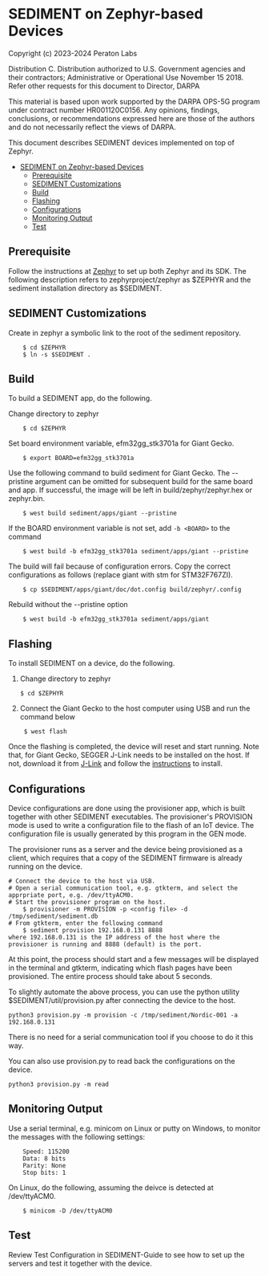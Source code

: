<!--
 * Copyright (c) 2023-2024 Peraton Labs
 * SPDX-License-Identifier: Apache-2.0

 * Distribution Statement “A” (Approved for Public Release, Distribution Unlimited).
-->
# SEDIMENT on Zephyr-based Devices

Copyright (c) 2023-2024 Peraton Labs

Distribution C. Distribution authorized to U.S. Government agencies and their contractors; Administrative or Operational Use November 15 2018. Refer other requests for this document to Director, DARPA

This material is based upon work supported by the DARPA OPS-5G program under
contract number HR001120C0156. Any opinions, findings, conclusions, or
recommendations expressed here are those of the authors and do not necessarily
reflect the views of DARPA.

This document describes SEDIMENT devices implemented on top of Zephyr.

- [SEDIMENT on Zephyr-based Devices](#sediment-on-zephyr-based-devices)
  - [Prerequisite](#prerequisite)
  - [SEDIMENT Customizations](#sediment-customizations)
  - [Build](#build)
  - [Flashing](#flashing)
  - [Configurations](#configurations)
  - [Monitoring Output](#monitoring-output)
  - [Test](#test)

## Prerequisite
Follow the instructions at [Zephyr](<https://docs.zephyrproject.org/latest/getting_started/index.html>) to set up both Zephyr and its SDK.
The following description refers to zephyrproject/zephyr as $ZEPHYR and the sediment installation directory as $SEDIMENT. 

## SEDIMENT Customizations
Create in zephyr a symbolic link to the root of the sediment repository.

        $ cd $ZEPHYR
        $ ln -s $SEDIMENT .

## Build
To build a SEDIMENT app, do the following.

Change directory to zephyr

        $ cd $ZEPHYR

Set board environment variable, efm32gg_stk3701a for Giant Gecko.

        $ export BOARD=efm32gg_stk3701a

Use the following command to build sediment for Giant Gecko. The --pristine argument can be omitted for subsequent build for the same board and app. If successful, the image will be left in build/zephyr/zephyr.hex or zephyr.bin.

        $ west build sediment/apps/giant --pristine
        
If the BOARD environment variable is not set, add `-b <BOARD>` to the command

        $ west build -b efm32gg_stk3701a sediment/apps/giant --pristine
        
The build will fail because of configuration errors. Copy the correct configurations as follows (replace giant with stm for STM32F767ZI).

        $ cp $SEDIMENT/apps/giant/doc/dot.config build/zephyr/.config

Rebuild without the --pristine option

        $ west build -b efm32gg_stk3701a sediment/apps/giant

## Flashing
To install SEDIMENT on a device, do the following.

1.  Change directory to zephyr

        $ cd $ZEPHYR
        
2. Connect the Giant Gecko to the host computer using USB and run the command below

        $ west flash

Once the flashing is completed, the device will reset and start running. Note that, for Giant Gecko, SEGGER J-Link needs to be installed on the host. If not, download it from [J-Link](https://www.segger.com/downloads/jlink/) and follow the [instructions](https://eclipse-embed-cdt.github.io/debug/jlink/install/) to install. 


## Configurations
Device configurations are done using the provisioner app, which is built together with other SEDIMENT executables. The provisioner's
PROVISION mode is used to write a configuration file to the flash of an IoT device. The configuration file is usually generated by this program in the GEN mode. 

The provisioner runs as a server and the device being provisioned as a client, which requires that a copy of the SEDIMENT firmware is already running on the device.

    # Connect the device to the host via USB.
    # Open a serial communication tool, e.g. gtkterm, and select the apprpriate port, e.g. /dev/ttyACM0.
    # Start the provisioner program on the host.
        $ provisioner -m PROVISION -p <config file> -d /tmp/sediment/sediment.db
    # From gtkterm, enter the following command
        $ sediment provision 192.168.0.131 8888
    where 192.168.0.131 is the IP address of the host where the provisioner is running and 8888 (default) is the port.

At this point, the process should start and a few messages will be displayed in the terminal and gtkterm, indicating which flash pages have been provisioned. The entire process should take about 5 seconds. 

To slightly automate the above process, you can use the python utility $SEDIMENT/util/provision.py after connecting the device to the host.

    python3 provision.py -m provision -c /tmp/sediment/Nordic-001 -a 192.168.0.131

There is no need for a serial communication tool if you choose to do it this way.

You can also use provision.py to read back the configurations on the device.

    python3 provision.py -m read

## Monitoring Output
Use a serial terminal, e.g. minicom on Linux or putty on Windows, to monitor the messages with the following settings:

        Speed: 115200
        Data: 8 bits
        Parity: None
        Stop bits: 1

On Linux, do the following, assuming the deivce is detected at /dev/ttyACM0.

        $ minicom -D /dev/ttyACM0 

## Test
Review Test Configuration in SEDIMENT-Guide to see how to set up the servers and test it together with the device.
